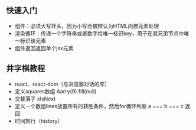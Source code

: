 ## 快速入门

- 组件：必须大写开头，因为小写会被辨认为HTML内置元素处理
- 渲染循环：传递一个字符串或者数字给唯一标识key，用于在其兄弟节点中唯一标识该元素
- 组件返回返回单个jsx元素

## 井字棋教程

- react、react-dom（与浏览器对话的库）
- 定义squares数组 Aarry(9).fill(null)
- 交替落子 xIsNext
- 定义一个数组lines放置所有的获胜条件，然后for循环判断 a === b === c 返回
- 时间旅行（history）